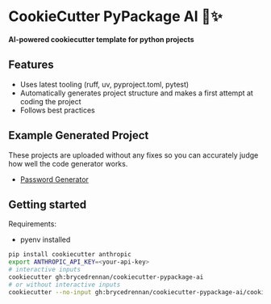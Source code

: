 # CookieCutter PyPackage AI  🐍✨️

**AI-powered cookiecutter template for python projects**

## Features

- Uses latest tooling (ruff, uv, pyproject.toml, pytest)
- Automatically generates project structure and makes a first attempt at coding the project
- Follows best practices

## Example Generated Project
These projects are uploaded without any fixes so you can accurately judge how well the code generator works.
- [Password Generator](https://github.com/brycedrennan/generated-password-generator)

## Getting started
Requirements:
- pyenv installed
```bash
pip install cookiecutter anthropic
export ANTHROPIC_API_KEY=<your-api-key>
# interactive inputs
cookiecutter gh:brycedrennan/cookiecutter-pypackage-ai
# or without interactive inputs
cookiecutter --no-input gh:brycedrennan/cookiecutter-pypackage-ai/cookiecutter-pypackage-ai project_name="password generator" detailed_project_description="library that generates various kinds of passwords"
```
